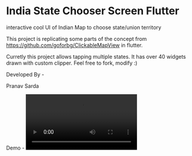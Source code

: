 # India State Chooser Screen Flutter
 interactive cool UI of Indian Map to choose state/union territory

This project is replicating some parts of the concept from https://github.com/goforbg/ClickableMapView in flutter.

Curretly this project allows tapping multiple states. It has over 40 widgets drawn with custom clipper. Feel free to fork, modify :)

Developed By -

Pranav Sarda

Demo - 
![Alt text](/demo.mp4?raw=true "Demo")
